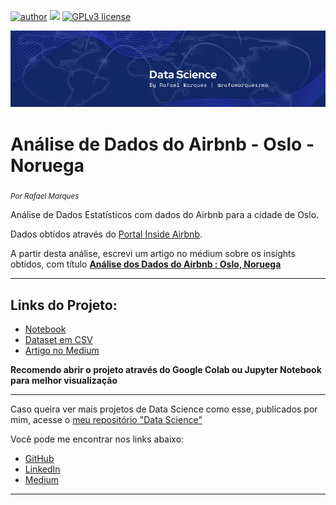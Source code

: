 [![author](https://img.shields.io/badge/author-rafamarquesrmb-red.svg)](https://www.linkedin.com/in/rafamarquesrmb) [![](https://img.shields.io/badge/python-3.7+-blue.svg)](https://www.python.org/downloads/release/python-365/) [![GPLv3 license](https://img.shields.io/badge/License-GPLv3-blue.svg)](http://perso.crans.org/besson/LICENSE.html)
<p align="center">
  <img src="../banner.png" >
</p>

# Análise de Dados do Airbnb - Oslo - Noruega
<sub>*Por Rafael Marques*</sub>

Análise de Dados Estatísticos com dados do Airbnb para a cidade de Oslo.

Dados obtidos através do [Portal Inside Airbnb](http://insideairbnb.com/get-the-data.html).

A partir desta análise, escrevi um artigo no médium sobre os insights obtidos, com título [**Análise dos Dados do Airbnb : Oslo, Noruega**](https://rafamarquesrmb.medium.com/an%C3%A1lise-dos-dados-do-airbnb-oslo-noruega-5dbd0185ec34)

---

## Links do Projeto:
* [Notebook](https://github.com/rafamarquesrmb/data_science/blob/main/projeto01_analise_de_dados_airbnb_/Analisando_os_Dados_do_Airbnb_Oslo_Noruega_By_Rafael_Marques.ipynb)
* [Dataset em CSV](https://github.com/rafamarquesrmb/data_science/blob/main/projeto01_analise_de_dados_airbnb_/listings_oslo_norway.csv)
* [Artigo no Medium](https://rafamarquesrmb.medium.com/an%C3%A1lise-dos-dados-do-airbnb-oslo-noruega-5dbd0185ec34)


**Recomendo abrir o projeto através do Google Colab ou Jupyter Notebook para melhor visualização** 

---

Caso queira ver mais projetos de Data Science como esse, publicados por mim, acesse o [meu repositório "Data Science"](https://github.com/rafamarquesrmb/data_science)

Você pode me encontrar nos links abaixo:
* [GitHub](https://github.com/rafamarquesrmb/)
* [LinkedIn](https://www.linkedin.com/in/rafamarquesrmb/)
* [Medium](https://rafamarquesrmb.medium.com)

---